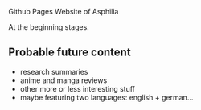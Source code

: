 Github Pages Website of Asphilia  

At the beginning stages.  

## Probable future content
* research summaries
* anime and manga reviews
* other more or less interesting stuff
* maybe featuring two languages: english + german...
